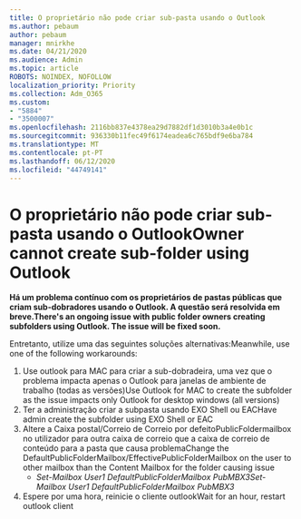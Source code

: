 ```yaml
---
title: O proprietário não pode criar sub-pasta usando o Outlook
ms.author: pebaum
author: pebaum
manager: mnirkhe
ms.date: 04/21/2020
ms.audience: Admin
ms.topic: article
ROBOTS: NOINDEX, NOFOLLOW
localization_priority: Priority
ms.collection: Adm_O365
ms.custom:
- "5884"
- "3500007"
ms.openlocfilehash: 2116bb837e4378ea29d7882df1d3010b3a4e0b1c
ms.sourcegitcommit: 936330b11fec49f6174eadea6c765bdf9e6ba784
ms.translationtype: MT
ms.contentlocale: pt-PT
ms.lasthandoff: 06/12/2020
ms.locfileid: "44749141"
---
```

# <a name="owner-cannot-create-sub-folder-using-outlook"></a><span data-ttu-id="26138-102">O proprietário não pode criar sub-pasta usando o Outlook</span><span class="sxs-lookup"><span data-stu-id="26138-102">Owner cannot create sub-folder using Outlook</span></span>

<span data-ttu-id="26138-103">**Há um problema contínuo com os proprietários de pastas públicas que criam sub-dobradores usando o Outlook. A questão será resolvida em breve.**</span><span class="sxs-lookup"><span data-stu-id="26138-103">**There's an ongoing issue with public folder owners creating subfolders using Outlook. The issue will be fixed soon.**</span></span>

<span data-ttu-id="26138-104">Entretanto, utilize uma das seguintes soluções alternativas:</span><span class="sxs-lookup"><span data-stu-id="26138-104">Meanwhile, use one of the following workarounds:</span></span>

1. <span data-ttu-id="26138-105">Use outlook para MAC para criar a sub-dobradeira, uma vez que o problema impacta apenas o Outlook para janelas de ambiente de trabalho (todas as versões)</span><span class="sxs-lookup"><span data-stu-id="26138-105">Use Outlook for MAC to create the subfolder as the issue impacts only Outlook for desktop windows (all versions)</span></span>
2. <span data-ttu-id="26138-106">Ter a administração criar a subpasta usando EXO Shell ou EAC</span><span class="sxs-lookup"><span data-stu-id="26138-106">Have admin create the subfolder using EXO Shell or EAC</span></span>
3. <span data-ttu-id="26138-107">Altere a Caixa postal/Correio de Correio por defeitoPublicFoldermailbox no utilizador para outra caixa de correio que a caixa de correio de conteúdo para a pasta que causa problema</span><span class="sxs-lookup"><span data-stu-id="26138-107">Change the DefaultPublicFolderMailbox/EffectivePublicFolderMailbox on the user to other mailbox than the Content Mailbox for the folder causing issue</span></span>  
    - <span data-ttu-id="26138-108">*Set-Mailbox User1 DefaultPublicFolderMailbox PubMBX3*</span><span class="sxs-lookup"><span data-stu-id="26138-108">*Set-Mailbox User1 DefaultPublicFolderMailbox PubMBX3*</span></span>
4. <span data-ttu-id="26138-109">Espere por uma hora, reinicie o cliente outlook</span><span class="sxs-lookup"><span data-stu-id="26138-109">Wait for an hour, restart outlook client</span></span>